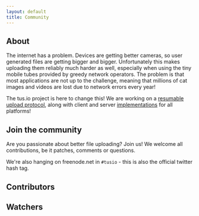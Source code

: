 ```yaml
---
layout: default
title: Community
---
```


## About

The internet has a problem. Devices are getting better cameras, so user
generated files are getting bigger and bigger. Unfortunately this makes
uploading them reliably much harder as well, especially when using the tiny
mobile tubes provided by greedy network operators. The problem is that most
applications are not up to the challenge, meaning that millions of cat images
and videos are lost due to network errors every year!

The tus.io project is here to change this! We are working on a [resumable
upload protocol](protocols/resumable-upload.html), along with client and server
[implementations](http://localhost:4000/implementations.html) for all
platforms!

## Join the community

Are you passionate about better file uploading? Join us! We welcome all
contributions, be it patches, comments or questions.

We're also hanging on freenode.net in `#tusio` - this is also the official
twitter hash tag.

## Contributors

<div class="community" id="members-contributors"></div>


## Watchers

<div class="community" id="subscribers-stargazers"></div>

<!--
## Stargazers

<div class="community" id="stargazers"></div>
-->